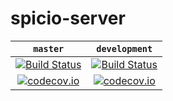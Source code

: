 # spicio-server

| `master` | `development` |
| :---: | :---: |
| [![Build Status](https://travis-ci.org/Longi94/spicio-server.svg?branch=master)](https://travis-ci.org/Longi94/spicio-server) | [![Build Status](https://travis-ci.org/Longi94/spicio-server.svg?branch=development)](https://travis-ci.org/Longi94/spicio-server) | 
| [![codecov.io](https://codecov.io/github/Longi94/spicio-server/coverage.svg?branch=master)](https://codecov.io/github/Longi94/spicio-server?branch=master) | [![codecov.io](https://codecov.io/github/Longi94/spicio-server/coverage.svg?branch=development)](https://codecov.io/github/Longi94/spicio-server?branch=development) |
